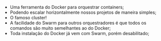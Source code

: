 * Uma ferramenta do Docker para orquestrar containers;
* Podendo escalar horizontalmente nossos projetos de maneira simples;
* O famoso cluster!
* A facilidade do Swarm para outros orquestradores é que todos os comandos são muito semelhantes ao do Docker;
* Toda instalação do Docker já vem com Swarm, porém desabilitado;